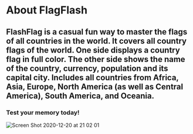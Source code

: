 # About FlagFlash
## FlashFlag is a casual fun way to master the flags of all countries in the world. It covers all country flags of the world. One side displays a country flag in full color. The other side shows the name of the country, currency, population and its capital city. Includes all countries from Africa, Asia, Europe, North America (as well as Central America), South America, and Oceania.

### Test your memory today!

![Screen Shot 2020-12-20 at 21 02 01](https://user-images.githubusercontent.com/20348809/102731750-a90d0680-4306-11eb-977b-158385d31363.png)

